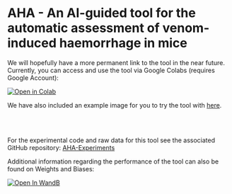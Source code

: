 # AHA - An AI-guided tool for the automatic assessment of venom-induced haemorrhage in mice

We will hopefully have a more permanent link to the tool in the near future. Currently, you can access and use the tool via Google Colabs (requires Google Account):

[![Open in Colab](https://colab.research.google.com/assets/colab-badge.svg)](https://githubtocolab.com/laprade117/AHA/blob/main/AHA.ipynb)

We have also included an example image for you to try the tool with [here](https://raw.githubusercontent.com/laprade117/AHA/main/example_image.jpg).

<br/><br/>

For the experimental code and raw data for this tool see the associated GitHub repository: [AHA-Experiments](https://github.com/laprade117/AHA-Experiments)

Additional information regarding the performance of the tool can also be found on Weights and Biases: 

[![Open In WandB](https://raw.githubusercontent.com/wandb/assets/main/wandb-github-badge-28.svg)](https://wandb.ai/willap/VenomAI-Haemorrhage-UNet/reports/U-Net-Haemorrhage-Detection-Results--VmlldzoyMDkzODUy)
